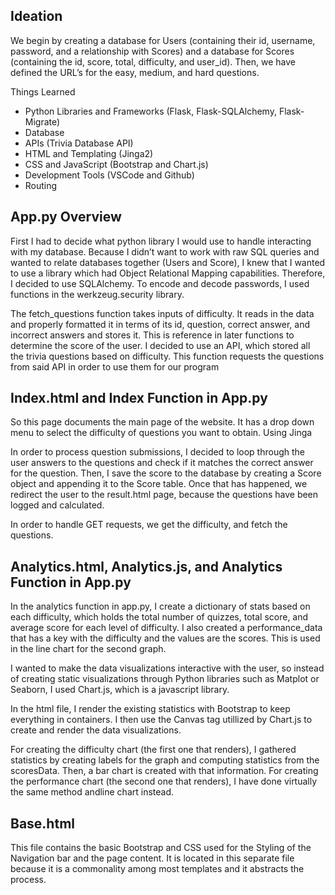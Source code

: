 ## Ideation

We begin by creating a database for Users (containing their id, username, password, and a relationship with Scores) and a database for Scores (containing the id, score, total, difficulty, and user_id). Then, we have defined the URL’s for the easy, medium, and hard questions.

Things Learned
- Python Libraries and Frameworks (Flask, Flask-SQLAlchemy, Flask-Migrate)
- Database
- APIs (Trivia Database API)
- HTML and Templating (Jinga2)
- CSS and JavaScript (Bootstrap and Chart.js)
- Development Tools (VSCode and Github)
- Routing


## App.py Overview

First I had to decide what python library I would use to handle interacting with my database. Because I didn’t want to work with raw SQL queries and wanted to relate databases together (Users and Score), I knew that I wanted to use a library which had Object Relational Mapping capabilities. Therefore, I decided to use SQLAlchemy. To encode and decode passwords, I used functions in the werkzeug.security library.

The fetch_questions function takes inputs of difficulty. It reads in the data and properly formatted it in terms of its id, question, correct answer, and incorrect answers and stores it. This is reference in later functions to determine the score of the user. I decided to use an API, which stored all the trivia questions based on difficulty. This function requests the questions from said API in order to use them for our program


## Index.html and Index Function in App.py

So this page documents the main page of the website. It has a drop down menu to select the difficulty of questions you want to obtain. Using Jinga

In order to process question submissions, I decided to loop through the user answers to the questions and check if it matches the correct answer for the question. Then, I save the score to the database by creating a Score object and appending it to the Score table. Once that has happened, we redirect the user to the result.html page, because the questions have been logged and calculated.

In order to handle GET requests, we get the difficulty, and fetch the questions.


## Analytics.html, Analytics.js, and Analytics Function in App.py

In the analytics function in app.py, I create a dictionary of stats based on each difficulty, which holds the total number of quizzes, total score, and average score for each level of difficulty. I also created a performance_data that has a key with the difficulty and the values are the scores. This is used in the line chart for the second graph.

I wanted to make the data visualizations interactive with the user, so instead of creating static visualizations through Python libraries such as Matplot or Seaborn, I used Chart.js, which is a javascript library. 

In the html file, I render the existing statistics with Bootstrap to keep everything in containers. I then use the Canvas tag utillized by Chart.js to create and render the data visualizations.

For creating the difficulty chart (the first one that renders), I gathered statistics by creating labels for the graph and computing statistics from the scoresData. Then, a bar chart is created with that information. For creating the performance chart (the second one that renders), I have done virtually the same method andline chart instead.


## Base.html

This file contains the basic Bootstrap and CSS used for the Styling of the Navigation bar and the page content. It is located in this separate file because it is a commonality among most templates and it abstracts the process.
